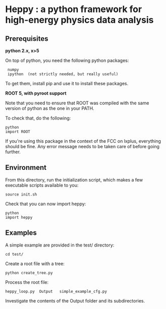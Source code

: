 Heppy : a python framework for high-energy physics data analysis
================================================================

Prerequisites
-------------

**python 2.x, x>5**

On top of python, you need the following python packages: 

     numpy
     ipython  (not strictly needed, but really useful)

To get them, install pip and use it to install these packages.


**ROOT 5, with pyroot support**

Note that you need to ensure that ROOT was compiled with the same
version of python as the one in your PATH.

To check that, do the following:

    python
    import ROOT

If you're using this package in the context of the FCC on lxplus,
everything should be fine.
Any error message needs to be taken care of before going further. 


Environment
-----------

From this directory, run the initialization script, which makes a few
executable scripts available to you:

    source init.sh
    
Check that you can now import heppy:

    python
    import heppy 



Examples
--------

A simple example are provided in the test/ directory:

    cd test/

Create a root file with a tree:

    python create_tree.py
	
Process the root file:

    heppy_loop.py  Output   simple_example_cfg.py

Investigate the contents of the Output folder and its subdirectories. 
